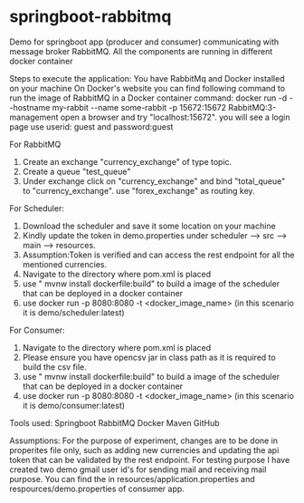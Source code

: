 # springboot-rabbitmq
Demo for springboot app (producer and consumer) communicating with message broker RabbitMQ. All the components are running in different docker container

Steps to execute the application:
You have RabbitMq and Docker installed on your machine
On Docker's website you can find following command to run the image of RabbitMQ in a Docker container
command: docker run -d --hostname my-rabbit --name some-rabbit -p 15672:15672 RabbitMQ:3-management
open a browser and try "localhost:15672". you will see a login page
use userid: guest and password:guest

For RabbitMQ	
1) Create an exchange "currency_exchange" of type topic.
2) Create a queue "test_queue"
3) Under exchange click on "currency_exchange" and bind "total_queue" to "currency_exchange". use "forex_exchange" as routing key.

For Scheduler:
1) Download the scheduler and save it some location on your machine
2) Kindly update the token in demo.properties under scheduler --> src --> main --> resources. 
3) Assumption:Token is verified and can access the rest endpoint for all the mentioned currencies.
4) Navigate to the directory where pom.xml is placed
5) use " mvnw install dockerfile:build" to build a image of the scheduler that can be deployed in a docker container
6) use docker run -p 8080:8080 -t <docker_image_name> (in this scenario it is demo/scheduler:latest)

For Consumer:
1) Navigate to the directory where pom.xml is placed
2) Please ensure you have opencsv jar in class path as it is required to build the csv file.
2) use " mvnw install dockerfile:build" to build a image of the scheduler that can be deployed in a docker container
3) use docker run -p 8080:8080 -t <docker_image_name> (in this scenario it is demo/consumer:latest)

Tools used:
Springboot
RabbitMQ
Docker
Maven
GitHub

Assumptions:
For the purpose of experiment, changes are to be done in properites file only, such as adding new currencies and updating the api token that can be validated by the rest endpoint. 
For testing purpose I have created two demo gmail user id's for sending mail and receiving mail purpose. You can find the in resources/application.properties and respources/demo.properties of consumer app.





